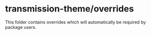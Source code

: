 # transmission-theme/overrides

This folder contains overrides which will automatically be required by package users.
